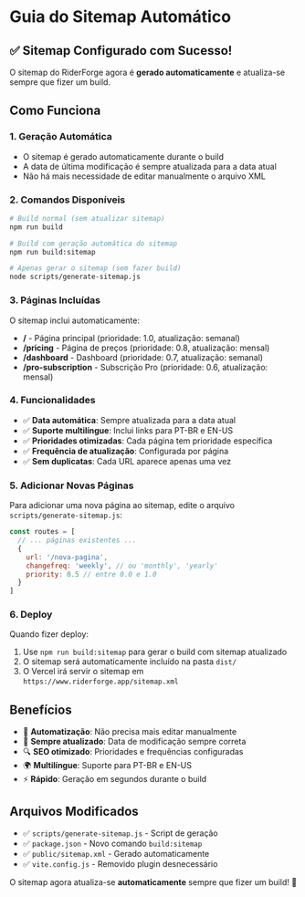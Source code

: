 # Guia do Sitemap Automático

## ✅ Sitemap Configurado com Sucesso!

O sitemap do RiderForge agora é **gerado automaticamente** e atualiza-se sempre que fizer um build.

## Como Funciona

### 1. **Geração Automática**
- O sitemap é gerado automaticamente durante o build
- A data de última modificação é sempre atualizada para a data atual
- Não há mais necessidade de editar manualmente o arquivo XML

### 2. **Comandos Disponíveis**

```bash
# Build normal (sem atualizar sitemap)
npm run build

# Build com geração automática do sitemap
npm run build:sitemap

# Apenas gerar o sitemap (sem fazer build)
node scripts/generate-sitemap.js
```

### 3. **Páginas Incluídas**

O sitemap inclui automaticamente:
- **/** - Página principal (prioridade: 1.0, atualização: semanal)
- **/pricing** - Página de preços (prioridade: 0.8, atualização: mensal)
- **/dashboard** - Dashboard (prioridade: 0.7, atualização: semanal)
- **/pro-subscription** - Subscrição Pro (prioridade: 0.6, atualização: mensal)

### 4. **Funcionalidades**

- ✅ **Data automática**: Sempre atualizada para a data atual
- ✅ **Suporte multilíngue**: Inclui links para PT-BR e EN-US
- ✅ **Prioridades otimizadas**: Cada página tem prioridade específica
- ✅ **Frequência de atualização**: Configurada por página
- ✅ **Sem duplicatas**: Cada URL aparece apenas uma vez

### 5. **Adicionar Novas Páginas**

Para adicionar uma nova página ao sitemap, edite o arquivo `scripts/generate-sitemap.js`:

```javascript
const routes = [
  // ... páginas existentes ...
  {
    url: '/nova-pagina',
    changefreq: 'weekly', // ou 'monthly', 'yearly'
    priority: 0.5 // entre 0.0 e 1.0
  }
]
```

### 6. **Deploy**

Quando fizer deploy:
1. Use `npm run build:sitemap` para gerar o build com sitemap atualizado
2. O sitemap será automaticamente incluído na pasta `dist/`
3. O Vercel irá servir o sitemap em `https://www.riderforge.app/sitemap.xml`

## Benefícios

- 🚀 **Automatização**: Não precisa mais editar manualmente
- 📅 **Sempre atualizado**: Data de modificação sempre correta
- 🔍 **SEO otimizado**: Prioridades e frequências configuradas
- 🌍 **Multilíngue**: Suporte para PT-BR e EN-US
- ⚡ **Rápido**: Geração em segundos durante o build

## Arquivos Modificados

- ✅ `scripts/generate-sitemap.js` - Script de geração
- ✅ `package.json` - Novo comando `build:sitemap`
- ✅ `public/sitemap.xml` - Gerado automaticamente
- ✅ `vite.config.js` - Removido plugin desnecessário

O sitemap agora atualiza-se **automaticamente** sempre que fizer um build! 🎉
